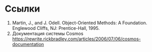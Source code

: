 # Ссылки

1. Martin, J., and J. Odell. Object-Oriented Methods: A Foundation. Englewood Cliffs, NJ: Prentice-Hall, 1995.
2. Документация системы Cosmos https://rewrite.rickbradley.com/articles/2006/07/06/cosmos-documentation